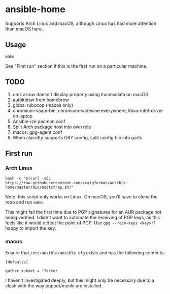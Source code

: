 # ansible-home

Supports Arch Linux and macOS, although Linux has had more attention than macOS here.

## Usage

`make`

See "First run" section if this is the first run on a particular machine.

## TODO

1. omz arrow doesn't display properly using Inconsolata on macOS
1. autokbisw from homebrew
1. global rubocop (macos only)
1. chromium-vaapi-bin, chromium-widevine everywhere, libva-intel-driver on laptop
1. Ansible-ize pacman.conf
1. Split Arch package host into own role
1. macos: gpg-agent.conf
1. When alacritty supports DRY config, split config file into parts

## First run

### Arch Linux

`bash -c "$(curl -sSL https://raw.githubusercontent.com/craigfurman/ansible-home/master/bin/bootstrap.sh)"`

Note: this script only works on Linux. On macOS, you'll have to clone the repo and run
`make`.

This might fail the first time due to PGP signatures for an AUR package not being
verified. I didn't want to automate the receiving of PGP keys, as this feels like it would
defeat the point of PGP. Use `gpg --recv-keys <key>` if happy to import the key.

### macos

Ensure that `/etc/ansible/ansible.cfg` exists and has the following contents:

```
[defaults]

gather_subset = !facter
```

I haven't investigated deeply, but this might only be necessary due to a clash with the
way puppet/munki are installed.
